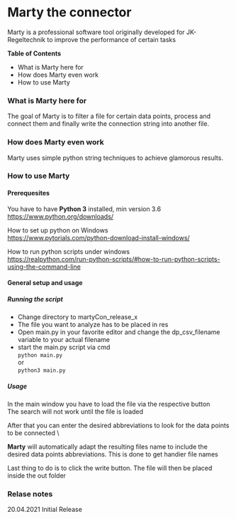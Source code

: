 # Marty the connector

Marty is a professional software tool originally developed for
JK-Regeltechnik to improve the performance of certain tasks

**Table of Contents**

- What is Marty here for
- How does Marty even work
- How to use Marty

### What is Marty here for

The goal of Marty is to filter a file for certain data points, process and connect them
and finally write the connection string into another file.

### How does Marty even work

Marty uses simple python string techniques to achieve glamorous results.

### How to use Marty

#### Prerequesites

You have to have **Python 3** installed, min version 3.6
https://www.python.org/downloads/

How to set up python on Windows \
https://www.pytorials.com/python-download-install-windows/

How to run python scripts under windows \
https://realpython.com/run-python-scripts/#how-to-run-python-scripts-using-the-command-line

#### General setup and usage

##### **Running the script**

- Change directory to martyCon_release_x
- The file you want to analyze has to be placed in res
- Open main.py in your favorite editor and change the dp_csv_filename variable to your actual filename
- start the main.py script via cmd \
  `python main.py` \
  or \
  `python3 main.py`

##### **Usage**

In the main window you have to load the file via the respective button \
The search will not work until the file is loaded

After that you can enter the desired abbreviations to look for the data points to be connected \

**Marty** will automatically adapt the resulting files name to include the desired data points abbreviations. This is done to get handier file names

Last thing to do is to click the write button. The file will then be placed inside the out folder

### Relase notes

20.04.2021 Initial Release
